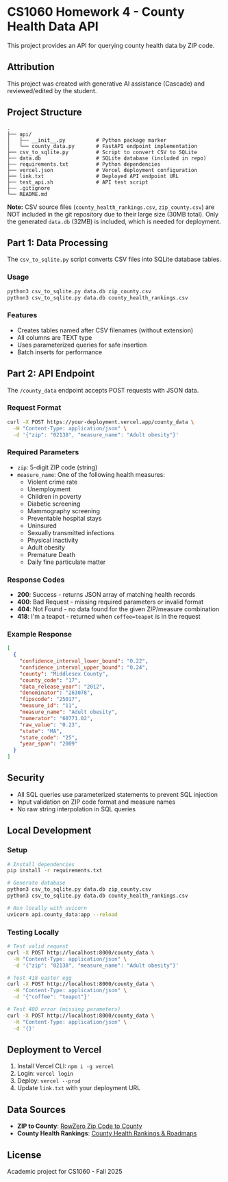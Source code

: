 # CS1060 Homework 4 - County Health Data API

This project provides an API for querying county health data by ZIP code.

## Attribution

This project was created with generative AI assistance (Cascade) and reviewed/edited by the student.

## Project Structure

```
.
├── api/
│   ├── __init__.py          # Python package marker
│   └── county_data.py       # FastAPI endpoint implementation
├── csv_to_sqlite.py         # Script to convert CSV to SQLite
├── data.db                  # SQLite database (included in repo)
├── requirements.txt         # Python dependencies
├── vercel.json              # Vercel deployment configuration
├── link.txt                 # Deployed API endpoint URL
├── test_api.sh              # API test script
├── .gitignore
└── README.md
```

**Note:** CSV source files (`county_health_rankings.csv`, `zip_county.csv`) are NOT included in the git repository due to their large size (30MB total). Only the generated `data.db` (32MB) is included, which is needed for deployment.

## Part 1: Data Processing

The `csv_to_sqlite.py` script converts CSV files into SQLite database tables.

### Usage

```bash
python3 csv_to_sqlite.py data.db zip_county.csv
python3 csv_to_sqlite.py data.db county_health_rankings.csv
```

### Features

- Creates tables named after CSV filenames (without extension)
- All columns are TEXT type
- Uses parameterized queries for safe insertion
- Batch inserts for performance

## Part 2: API Endpoint

The `/county_data` endpoint accepts POST requests with JSON data.

### Request Format

```bash
curl -X POST https://your-deployment.vercel.app/county_data \
  -H "Content-Type: application/json" \
  -d '{"zip": "02138", "measure_name": "Adult obesity"}'
```

### Required Parameters

- `zip`: 5-digit ZIP code (string)
- `measure_name`: One of the following health measures:
  - Violent crime rate
  - Unemployment
  - Children in poverty
  - Diabetic screening
  - Mammography screening
  - Preventable hospital stays
  - Uninsured
  - Sexually transmitted infections
  - Physical inactivity
  - Adult obesity
  - Premature Death
  - Daily fine particulate matter

### Response Codes

- **200**: Success - returns JSON array of matching health records
- **400**: Bad Request - missing required parameters or invalid format
- **404**: Not Found - no data found for the given ZIP/measure combination
- **418**: I'm a teapot - returned when `coffee=teapot` is in the request

### Example Response

```json
[
  {
    "confidence_interval_lower_bound": "0.22",
    "confidence_interval_upper_bound": "0.24",
    "county": "Middlesex County",
    "county_code": "17",
    "data_release_year": "2012",
    "denominator": "263078",
    "fipscode": "25017",
    "measure_id": "11",
    "measure_name": "Adult obesity",
    "numerator": "60771.02",
    "raw_value": "0.23",
    "state": "MA",
    "state_code": "25",
    "year_span": "2009"
  }
]
```

## Security

- All SQL queries use parameterized statements to prevent SQL injection
- Input validation on ZIP code format and measure names
- No raw string interpolation in SQL queries

## Local Development

### Setup

```bash
# Install dependencies
pip install -r requirements.txt

# Generate database
python3 csv_to_sqlite.py data.db zip_county.csv
python3 csv_to_sqlite.py data.db county_health_rankings.csv

# Run locally with uvicorn
uvicorn api.county_data:app --reload
```

### Testing Locally

```bash
# Test valid request
curl -X POST http://localhost:8000/county_data \
  -H "Content-Type: application/json" \
  -d '{"zip": "02138", "measure_name": "Adult obesity"}'

# Test 418 easter egg
curl -X POST http://localhost:8000/county_data \
  -H "Content-Type: application/json" \
  -d '{"coffee": "teapot"}'

# Test 400 error (missing parameters)
curl -X POST http://localhost:8000/county_data \
  -H "Content-Type: application/json" \
  -d '{}'
```

## Deployment to Vercel

1. Install Vercel CLI: `npm i -g vercel`
2. Login: `vercel login`
3. Deploy: `vercel --prod`
4. Update `link.txt` with your deployment URL

## Data Sources

- **ZIP to County**: [RowZero Zip Code to County](https://rowzero.io/blog/zip-code-to-state-county-metro)
- **County Health Rankings**: [County Health Rankings & Roadmaps](https://www.countyhealthrankings.org/health-data)

## License

Academic project for CS1060 - Fall 2025
